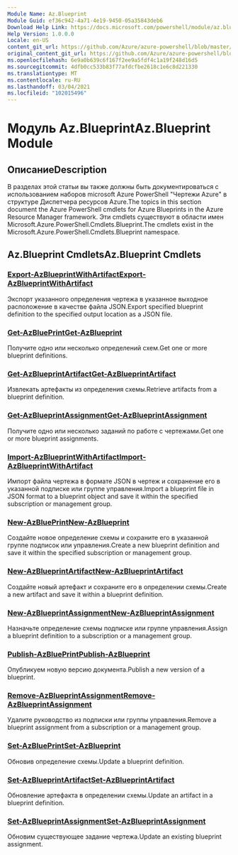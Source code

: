 ```yaml
---
Module Name: Az.Blueprint
Module Guid: ef36c942-4a71-4e19-9450-05a35843deb6
Download Help Link: https://docs.microsoft.com/powershell/module/az.blueprint
Help Version: 1.0.0.0
Locale: en-US
content_git_url: https://github.com/Azure/azure-powershell/blob/master/src/Blueprint/Blueprint/help/Az.Blueprint.md
original_content_git_url: https://github.com/Azure/azure-powershell/blob/master/src/Blueprint/Blueprint/help/Az.Blueprint.md
ms.openlocfilehash: 6e9a0b639c6f167f2ee9a5fdf4c1a19f248d16d5
ms.sourcegitcommit: 4dfb0cc533b83f77afdcfbe2618c1e6c8d221330
ms.translationtype: MT
ms.contentlocale: ru-RU
ms.lasthandoff: 03/04/2021
ms.locfileid: "102015496"
---
```

# <span data-ttu-id="11a83-101">Модуль Az.Blueprint</span><span class="sxs-lookup"><span data-stu-id="11a83-101">Az.Blueprint Module</span></span>
## <span data-ttu-id="11a83-102">Описание</span><span class="sxs-lookup"><span data-stu-id="11a83-102">Description</span></span>
<span data-ttu-id="11a83-103">В разделах этой статьи вы также должны быть документироваться с использованием наборов microsoft Azure PowerShell "Чертежи Azure" в структуре Диспетчера ресурсов Azure.</span><span class="sxs-lookup"><span data-stu-id="11a83-103">The topics in this section document the Azure PowerShell cmdlets for Azure Blueprints in the Azure Resource Manager framework.</span></span> <span data-ttu-id="11a83-104">Эти cmdlets существуют в области имен Microsoft.Azure.PowerShell.Cmdlets.Blueprint.</span><span class="sxs-lookup"><span data-stu-id="11a83-104">The cmdlets exist in the Microsoft.Azure.PowerShell.Cmdlets.Blueprint namespace.</span></span>

## <span data-ttu-id="11a83-105">Az.Blueprint Cmdlets</span><span class="sxs-lookup"><span data-stu-id="11a83-105">Az.Blueprint Cmdlets</span></span>
### [<span data-ttu-id="11a83-106">Export-AzBlueprintWithArtifact</span><span class="sxs-lookup"><span data-stu-id="11a83-106">Export-AzBlueprintWithArtifact</span></span>](Export-AzBlueprintWithArtifact.md)
<span data-ttu-id="11a83-107">Экспорт указанного определения чертежа в указанное выходное расположение в качестве файла JSON.</span><span class="sxs-lookup"><span data-stu-id="11a83-107">Export specified blueprint definition to the specified output location as a JSON file.</span></span> 

### [<span data-ttu-id="11a83-108">Get-AzBluePrint</span><span class="sxs-lookup"><span data-stu-id="11a83-108">Get-AzBlueprint</span></span>](Get-AzBlueprint.md)
<span data-ttu-id="11a83-109">Получите одно или несколько определений схем.</span><span class="sxs-lookup"><span data-stu-id="11a83-109">Get one or more blueprint definitions.</span></span>

### [<span data-ttu-id="11a83-110">Get-AzBlueprintArtifact</span><span class="sxs-lookup"><span data-stu-id="11a83-110">Get-AzBlueprintArtifact</span></span>](Get-AzBlueprintArtifact.md)
<span data-ttu-id="11a83-111">Извлекать артефакты из определения схемы.</span><span class="sxs-lookup"><span data-stu-id="11a83-111">Retrieve artifacts from a blueprint definition.</span></span>

### [<span data-ttu-id="11a83-112">Get-AzBlueprintAssignment</span><span class="sxs-lookup"><span data-stu-id="11a83-112">Get-AzBlueprintAssignment</span></span>](Get-AzBlueprintAssignment.md)
<span data-ttu-id="11a83-113">Получите одно или несколько заданий по работе с чертежами.</span><span class="sxs-lookup"><span data-stu-id="11a83-113">Get one or more blueprint assignments.</span></span>

### [<span data-ttu-id="11a83-114">Import-AzBlueprintWithArtifact</span><span class="sxs-lookup"><span data-stu-id="11a83-114">Import-AzBlueprintWithArtifact</span></span>](Import-AzBlueprintWithArtifact.md)
<span data-ttu-id="11a83-115">Импорт файла чертежа в формате JSON в чертеж и сохранение его в указанной подписке или группе управления.</span><span class="sxs-lookup"><span data-stu-id="11a83-115">Import a blueprint file in JSON format to a blueprint object and save it within the specified subscription or management group.</span></span>

### [<span data-ttu-id="11a83-116">New-AzBluePrint</span><span class="sxs-lookup"><span data-stu-id="11a83-116">New-AzBlueprint</span></span>](New-AzBlueprint.md)
<span data-ttu-id="11a83-117">Создайте новое определение схемы и сохраните его в указанной группе подписок или управления.</span><span class="sxs-lookup"><span data-stu-id="11a83-117">Create a new blueprint definition and save it within the specified subscription or management group.</span></span>

### [<span data-ttu-id="11a83-118">New-AzBlueprintArtifact</span><span class="sxs-lookup"><span data-stu-id="11a83-118">New-AzBlueprintArtifact</span></span>](New-AzBlueprintArtifact.md)
<span data-ttu-id="11a83-119">Создайте новый артефакт и сохраните его в определении схемы.</span><span class="sxs-lookup"><span data-stu-id="11a83-119">Create a new artifact and save it within a blueprint definition.</span></span>

### [<span data-ttu-id="11a83-120">New-AzBlueprintAssignment</span><span class="sxs-lookup"><span data-stu-id="11a83-120">New-AzBlueprintAssignment</span></span>](New-AzBlueprintAssignment.md)
<span data-ttu-id="11a83-121">Назначьте определение схемы подписке или группе управления.</span><span class="sxs-lookup"><span data-stu-id="11a83-121">Assign a blueprint definition to a subscription or a management group.</span></span>

### [<span data-ttu-id="11a83-122">Publish-AzBluePrint</span><span class="sxs-lookup"><span data-stu-id="11a83-122">Publish-AzBlueprint</span></span>](Publish-AzBlueprint.md)
<span data-ttu-id="11a83-123">Опубликуем новую версию документа.</span><span class="sxs-lookup"><span data-stu-id="11a83-123">Publish a new version of a blueprint.</span></span>

### [<span data-ttu-id="11a83-124">Remove-AzBlueprintAssignment</span><span class="sxs-lookup"><span data-stu-id="11a83-124">Remove-AzBlueprintAssignment</span></span>](Remove-AzBlueprintAssignment.md)
<span data-ttu-id="11a83-125">Удалите руководство из подписки или группы управления.</span><span class="sxs-lookup"><span data-stu-id="11a83-125">Remove a blueprint assignment from a subscription or a management group.</span></span>

### [<span data-ttu-id="11a83-126">Set-AzBluePrint</span><span class="sxs-lookup"><span data-stu-id="11a83-126">Set-AzBlueprint</span></span>](Set-AzBlueprint.md)
<span data-ttu-id="11a83-127">Обновив определение схемы.</span><span class="sxs-lookup"><span data-stu-id="11a83-127">Update a blueprint definition.</span></span>

### [<span data-ttu-id="11a83-128">Set-AzBlueprintArtifact</span><span class="sxs-lookup"><span data-stu-id="11a83-128">Set-AzBlueprintArtifact</span></span>](Set-AzBlueprintArtifact.md)
<span data-ttu-id="11a83-129">Обновление артефакта в определении схемы.</span><span class="sxs-lookup"><span data-stu-id="11a83-129">Update an artifact in a blueprint definition.</span></span>

### [<span data-ttu-id="11a83-130">Set-AzBlueprintAssignment</span><span class="sxs-lookup"><span data-stu-id="11a83-130">Set-AzBlueprintAssignment</span></span>](Set-AzBlueprintAssignment.md)
<span data-ttu-id="11a83-131">Обновим существующее задание чертежа.</span><span class="sxs-lookup"><span data-stu-id="11a83-131">Update an existing blueprint assignment.</span></span>

